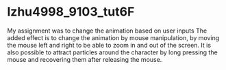 # lzhu4998_9103_tut6F
My assignment was to change the animation based on user inputs
The added effect is to change the animation by mouse manipulation, by moving the mouse left and right to be able to zoom in and out of the screen.
It is also possible to attract particles around the character by long pressing the mouse and recovering them after releasing the mouse.
